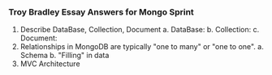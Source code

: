 ### Troy Bradley Essay Answers for Mongo Sprint

1. Describe DataBase, Collection, Document
  a. DataBase:
  b. Collection:
  c. Document:
1. Relationships in MongoDB are typically "one to many" or "one to one". 
  a. Schema
  b. "Filling" in data
1. MVC Architecture